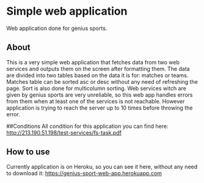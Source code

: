 # Simple web application
Web application done for genius sports.

## About
This is a very simple web application that fetches data from two web services and outputs them on the screen after formatting them.
The data are divided into two tables based on the data it is for: matches or teams. Matches table can be sorted asc or desc without any need of refreshing the page. Sort is also done for multicolumn sorting.
Web services witch are given by genius sports are very unreliable, so this web app handles errors from them when at least one of the services is not reachable. However application is trying to reach the server up to 10 times before throwing the error.

##Conditions
All condition for this application you can find here: http://213.190.51.198/test-services/fs-task.pdf

## How to use
Currently application is on Heroku, so you can see it here, without any need to download it: https://genius-sport-web-app.herokuapp.com
